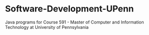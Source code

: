 # Software-Development-UPenn
Java programs for Course 591 - Master of Computer and Information Technology at University of Pennsylvania
